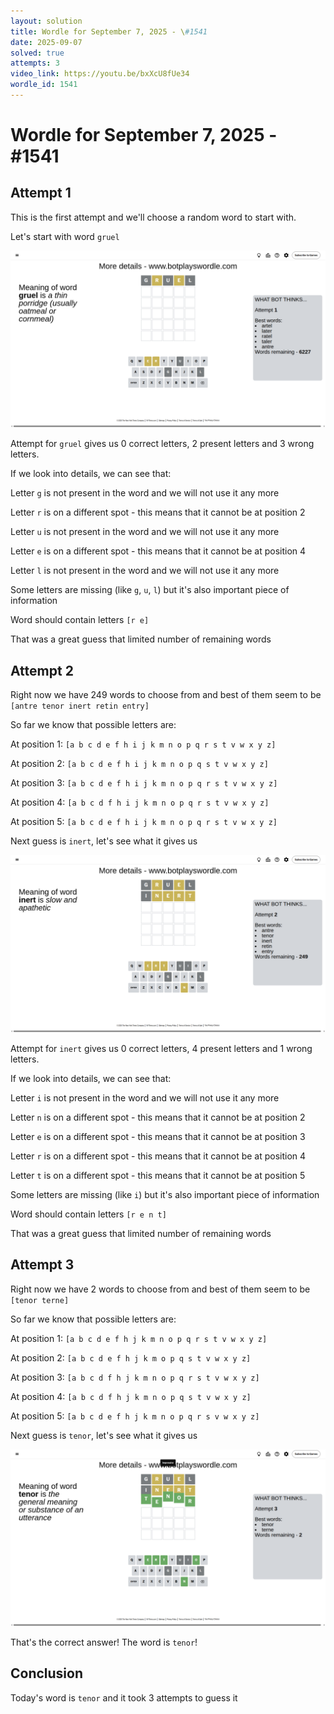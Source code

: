 ```yaml
---
layout: solution
title: Wordle for September 7, 2025 - \#1541
date: 2025-09-07
solved: true
attempts: 3
video_link: https://youtu.be/bxXcU8fUe34
wordle_id: 1541
---
```


# Wordle for September 7, 2025 - \#1541

## Attempt 1

This is the first attempt and we'll choose a random word to start with.

Let's start with word `gruel`

![Attempt 1](2025-09-07/attempt-1.png)

Attempt for `gruel` gives us 0 correct letters, 2 present letters and 3 wrong letters.

If we look into details, we can see that:

Letter `g` is not present in the word and we will not use it any more

Letter `r` is on a different spot - this means that it cannot be at position 2

Letter `u` is not present in the word and we will not use it any more

Letter `e` is on a different spot - this means that it cannot be at position 4

Letter `l` is not present in the word and we will not use it any more

Some letters are missing (like `g`, `u`, `l`) but it's also important piece of information

Word should contain letters `[r e]`

That was a great guess that limited number of remaining words



## Attempt 2

Right now we have 249 words to choose from and best of them seem to be `[antre tenor inert retin entry]`

So far we know that possible letters are:

At position 1: `[a b c d e f h i j k m n o p q r s t v w x y z]`

At position 2: `[a b c d e f h i j k m n o p q s t v w x y z]`

At position 3: `[a b c d e f h i j k m n o p q r s t v w x y z]`

At position 4: `[a b c d f h i j k m n o p q r s t v w x y z]`

At position 5: `[a b c d e f h i j k m n o p q r s t v w x y z]`

Next guess is `inert`, let's see what it gives us

![Attempt 2](2025-09-07/attempt-2.png)

Attempt for `inert` gives us 0 correct letters, 4 present letters and 1 wrong letters.

If we look into details, we can see that:

Letter `i` is not present in the word and we will not use it any more

Letter `n` is on a different spot - this means that it cannot be at position 2

Letter `e` is on a different spot - this means that it cannot be at position 3

Letter `r` is on a different spot - this means that it cannot be at position 4

Letter `t` is on a different spot - this means that it cannot be at position 5

Some letters are missing (like `i`) but it's also important piece of information

Word should contain letters `[r e n t]`

That was a great guess that limited number of remaining words



## Attempt 3

Right now we have 2 words to choose from and best of them seem to be `[tenor terne]`

So far we know that possible letters are:

At position 1: `[a b c d e f h j k m n o p q r s t v w x y z]`

At position 2: `[a b c d e f h j k m o p q s t v w x y z]`

At position 3: `[a b c d f h j k m n o p q r s t v w x y z]`

At position 4: `[a b c d f h j k m n o p q s t v w x y z]`

At position 5: `[a b c d e f h j k m n o p q r s v w x y z]`

Next guess is `tenor`, let's see what it gives us

![Attempt 3](2025-09-07/attempt-3.png)

That's the correct answer! The word is `tenor`!

## Conclusion

Today's word is `tenor` and it took 3 attempts to guess it

